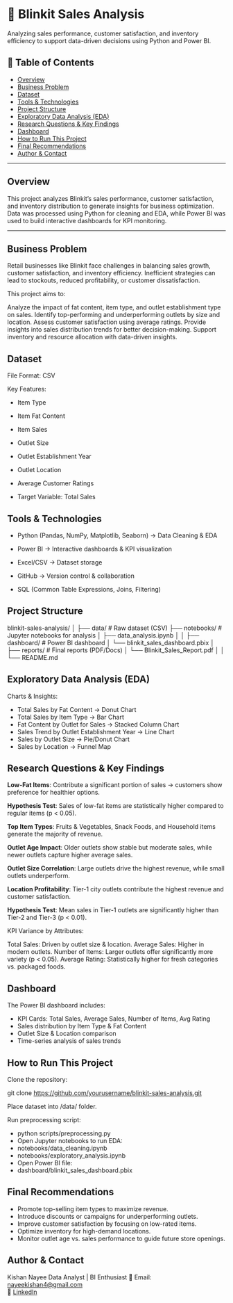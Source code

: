 
#  🛒 Blinkit Sales Analysis

Analyzing sales performance, customer satisfaction, and inventory efficiency to support data-driven decisions using Python and Power BI.


## 📌 Table of Contents

- <a href="#overview">Overview</a>
- <a href="#business-problem">Business Problem</a>
- <a href="#dataset">Dataset</a>
- <a href="#tools--technologies">Tools & Technologies</a>
- <a href="#project-structure">Project Structure</a>
- <a href="#exploratory-data-analysis-eda">Exploratory Data Analysis (EDA)</a>
- <a href="#research-questions--key-findings">Research Questions & Key Findings</a>
- <a href="#dashboard">Dashboard</a>
- <a href="#how-to-run-this-project">How to Run This Project</a>
- <a href="#final-recommendations">Final Recommendations</a>
- <a href="#author--contact">Author & Contact</a>

---
<h2><a class="anchor" id="overview"></a>Overview</h2>

This project analyzes Blinkit’s sales performance, customer satisfaction, and inventory distribution to generate insights for business optimization. Data was processed using Python for cleaning and EDA, while Power BI was used to build interactive dashboards for KPI monitoring.

---
<h2><a class="anchor" id="business-problem"></a>Business Problem</h2>

Retail businesses like Blinkit face challenges in balancing sales growth, customer satisfaction, and inventory efficiency. Inefficient strategies can lead to stockouts, reduced profitability, or customer dissatisfaction.

This project aims to:

Analyze the impact of fat content, item type, and outlet establishment type on sales.
Identify top-performing and underperforming outlets by size and location.
Assess customer satisfaction using average ratings.
Provide insights into sales distribution trends for better decision-making.
Support inventory and resource allocation with data-driven insights.

<h2><a class="anchor" id="dataset"></a>Dataset</h2>

File Format: CSV

Key Features:

- Item Type

- Item Fat Content

- Item Sales

- Outlet Size

- Outlet Establishment Year

- Outlet Location

- Average Customer Ratings

- Target Variable: Total Sales

<h2><a class="anchor" id="tools--technologies"></a>Tools & Technologies</h2>

- Python (Pandas, NumPy, Matplotlib, Seaborn) → Data Cleaning & EDA

- Power BI → Interactive dashboards & KPI visualization

- Excel/CSV → Dataset storage

- GitHub → Version control & collaboration

- SQL (Common Table Expressions, Joins, Filtering)

<h2><a class="anchor" id="project-structure"></a>Project Structure</h2>
blinkit-sales-analysis/
│
├── data/                        # Raw dataset (CSV)
├── notebooks/                   # Jupyter notebooks for analysis
│   ├── data_analysis.ipynb
│   
│
├── dashboard/                   # Power BI dashboard
│   └── blinkit_sales_dashboard.pbix
│
├── reports/                     # Final reports (PDF/Docs)
│   └── Blinkit_Sales_Report.pdf
│
│
└── README.md


<h2><a class="anchor" id="exploratory-data-analysis-eda"></a>Exploratory Data Analysis (EDA)</h2>

Charts & Insights:

- Total Sales by Fat Content → Donut Chart
- Total Sales by Item Type → Bar Chart
- Fat Content by Outlet for Sales → Stacked Column Chart
- Sales Trend by Outlet Establishment Year → Line Chart
- Sales by Outlet Size → Pie/Donut Chart
- Sales by Location → Funnel Map

<h2><a class="anchor" id="research-questions--key-findings"></a>Research Questions & Key Findings</h2>

**Low-Fat Items**: Contribute a significant portion of sales → customers show preference for healthier options.

**Hypothesis Test**: Sales of low-fat items are statistically higher compared to regular items (p < 0.05).

**Top Item Types**: Fruits & Vegetables, Snack Foods, and Household items generate the majority of revenue.

**Outlet Age Impact**: Older outlets show stable but moderate sales, while newer outlets capture higher average sales.

**Outlet Size Correlation**: Large outlets drive the highest revenue, while small outlets underperform.

**Location Profitability**: Tier-1 city outlets contribute the highest revenue and customer satisfaction.

**Hypothesis Test**: Mean sales in Tier-1 outlets are significantly higher than Tier-2 and Tier-3 (p < 0.01).

KPI Variance by Attributes:

Total Sales: Driven by outlet size & location.
Average Sales: Higher in modern outlets.
Number of Items: Larger outlets offer significantly more variety (p < 0.05).
Average Rating: Statistically higher for fresh categories vs. packaged foods.

<h2><a class="anchor" id="dashboard"></a>Dashboard</h2>

The Power BI dashboard includes:

- KPI Cards: Total Sales, Average Sales, Number of Items, Avg Rating
- Sales distribution by Item Type & Fat Content
- Outlet Size & Location comparison
- Time-series analysis of sales trends

<h2><a class="anchor" id="how-to-run-this-project"></a>How to Run This Project</h2>

Clone the repository:

git clone https://github.com/yourusername/blinkit-sales-analysis.git


Place dataset into /data/ folder.

Run preprocessing script:

- python scripts/preprocessing.py
- Open Jupyter notebooks to run EDA:
- notebooks/data_cleaning.ipynb
- notebooks/exploratory_analysis.ipynb
- Open Power BI file:
- dashboard/blinkit_sales_dashboard.pbix

<h2><a class="anchor" id="final-recommendations"></a>Final Recommendations</h2>

- Promote top-selling item types to maximize revenue.
- Introduce discounts or campaigns for underperforming outlets.
- Improve customer satisfaction by focusing on low-rated items.
- Optimize inventory for high-demand locations.
- Monitor outlet age vs. sales performance to guide future store openings.

<h2><a class="anchor" id="author--contact"></a>Author & Contact</h2>

Kishan Nayee
Data Analyst | BI Enthusiast
📧 Email: nayeekishan4@gmail.com  
🔗 [LinkedIn](https://www.linkedin.com/in/kishan-nayee-14789631a/)

